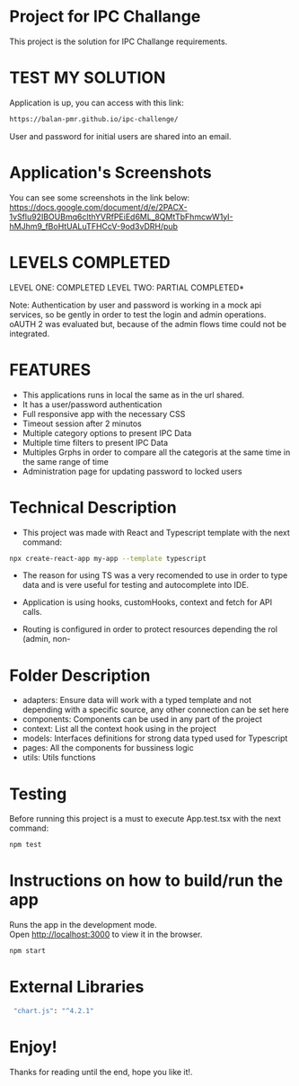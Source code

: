 # Project for IPC Challange

This project is the solution for IPC Challange requirements.

# TEST MY SOLUTION

Application is up, you can access with this link: 

```sh
https://balan-pmr.github.io/ipc-challenge/
```

User and password for initial users are shared into an email.

# Application's Screenshots 

You can see some screenshots in the link below:
https://docs.google.com/document/d/e/2PACX-1vSflu92IBOUBmq6clthYVRfPEiEd6ML_8QMtTbFhmcwW1yI-hMJhm9_fBoHtUALuTFHCcV-9od3vDRH/pub

# LEVELS COMPLETED

LEVEL ONE: COMPLETED
LEVEL TWO: PARTIAL COMPLETED*

Note: Authentication by user and password is working in a mock api services, so be gently in order to test the login and admin operations. oAUTH 2 was evaluated but, because of the admin flows time could not be integrated.

# FEATURES
- This applications runs in local the same as in the url shared.
- It has a user/password authentication
- Full responsive app with the necessary CSS
- Timeout session after 2 minutos 
- Multiple category options to present IPC Data
- Multiple time filters to present IPC Data
- Multiples Grphs in order to compare all the categoris at the same time in the same range of time
- Administration page for updating password to locked users

# Technical Description

- This project was made with React and Typescript template with the next command:

```sh
npx create-react-app my-app --template typescript
```

- The reason for using TS was a very recomended to use in order to type data and is vere useful for testing and autocomplete into IDE.

- Application is using hooks, customHooks, context and fetch for API calls.
- Routing is configured in order to protect resources depending the rol (admin, non-


# Folder Description

- adapters: Ensure data will work with a typed template and not depending with a specific source, any other connection can be set here
- components: Components can be used in any part of the project
- context: List all the context hook using in the project
- models: Interfaces definitions for strong data typed used for Typescript
- pages: All the components for bussiness logic
- utils: Utils functions

# Testing

Before running this project is a must to execute App.test.tsx with the next command:

```sh
npm test
```

# Instructions on how to build/run the app

Runs the app in the development mode.\
Open [http://localhost:3000](http://localhost:3000) to view it in the browser.

```sh
npm start
```

# External Libraries

```sh
 "chart.js": "^4.2.1"
```

# Enjoy!

Thanks for reading until the end, hope you like it!.

